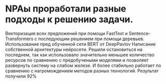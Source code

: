 # NPAы проработали разные подходы к решению задачи. 
Векторизация всех предложений при помощи FastText и Sentence-Transformers с последующим решением при помощи деревьев.
Использование пред обученной сети BERT от DeepPavlov
Написание собственной архитектуры нейросети.
Решили остановиться на последнем, так как использовало значительно меньшее количество ресурсов по сравнению с предобучеными моделями и позволяет развернуть систему на слабом железе.  И более стабильно работает по сравнению с нагромождением методов разных технологий. Результат получили 92%
